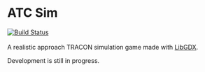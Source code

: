 # ATC Sim
[![Build Status](https://travis-ci.org/Bombbird2001/ATC-Sim.svg?branch=master)](https://travis-ci.org/Bombbird2001/ATC-Sim)
\
\
A realistic approach TRACON simulation game made with [LibGDX](https://libgdx.badlogicgames.com/).

Development is still in progress.
